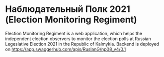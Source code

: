 # Наблюдательный Полк 2021 (Election Monitoring Regiment)


Election Monitoring Regiment is a web application, which helps the independent election observers 
to monitor the election polls at Russian Legeslative Election 2021 in the Republic of Kalmykia.
Backend is deployed on https://app.swaggerhub.com/apis/RuslanG/np08_v4/0.1
